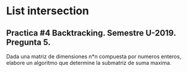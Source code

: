 # List intersection

## Practica #4 Backtracking. Semestre U-2019. Pregunta 5.

Dada una matriz de dimensiones n*n compuesta por numeros enteros, elabore un algoritmo que determine la submatriz de suma maxima.